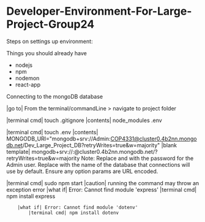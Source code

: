 # Developer-Environment-For-Large-Project-Group24

Steps on settings up environment:

Things you should already have
- nodejs
- npm
- nodemon
- react-app


Connecting to the mongoDB database

|go to| From the terminal/commandLine > navigate to project folder 

|terminal cmd| touch .gitignore
    |contents| 
    node_modules
    .env

|terminal cmd| touch .env
    |contents|
    MONGODB_URI="mongodb+srv://Admin:COP4331@cluster0.4b2nn.mongodb.net/Dev_Large_Project_DB?retryWrites=true&w=majority"
    |blank template|
    mongodb+srv://<User>:<password>@cluster0.4b2nn.mongodb.net/<myFirstDatabase>?retryWrites=true&w=majority
    Note: Replace <User> and <password> with the password for the Admin user. Replace <myFirstDatabase> with the name of the database that connections will use by default. Ensure any option params are URL encoded.
    
|terminal cmd| sudo npm start
    |caution| running the command may throw an exception error
        |what if| Error: Cannot find module 'express'
            |terminal cmd| npm install express
        
        |what if| Error: Cannot find module 'dotenv'
            |terminal cmd| npm install dotenv

